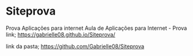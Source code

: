 # Siteprova
Prova Aplicações para internet
Aula de Aplicações para Internet - Prova
link; https://gabrielle08.github.io/Siteprova/

link da pasta; https://github.com/Gabrielle08/Siteprova
